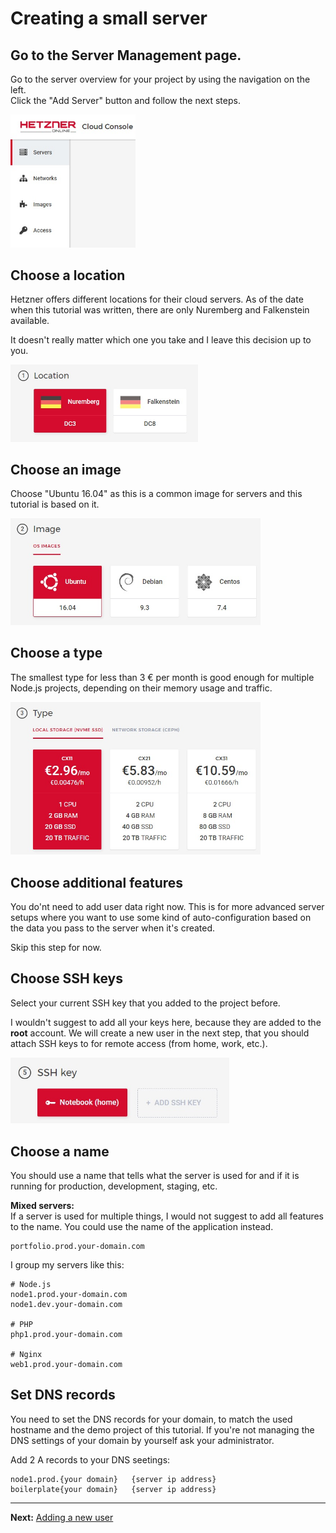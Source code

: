 # Creating a small server

## Go to the Server Management page.

Go to the server overview for your project by using the navigation on the left.  
Click the "Add Server" button and follow the next steps.

<img src="./images/hetzner-cloud-server-management.jpg" alt="Server Management Page" width="200">

## Choose a location

Hetzner offers different locations for their cloud servers. As of the date when this tutorial was written, there are only Nuremberg and Falkenstein available.

It doesn't really matter which one you take and I leave this decision up to you.

<img src="./images/hetzner-server-location.jpg" alt="Choosing a location" width="300">

## Choose an image

Choose "Ubuntu 16.04" as this is a common image for servers and this tutorial is based on it.

<img src="./images/hetzner-server-image.jpg" alt="Choosing an image" width="400">

## Choose a type

The smallest type for less than 3 € per month is good enough for multiple Node.js projects, depending on their memory usage and traffic.

<img src="./images/hetzner-server-type.jpg" alt="Choosing a type" width="400">

## Choose additional features

You do'nt need to add user data right now. This is for more advanced server setups where you want to use some kind of auto-configuration based on the data you pass to the server when it's created.

Skip this step for now.

## Choose SSH keys

Select your current SSH key that you added to the project before.

I wouldn't suggest to add all your keys here, because they are added to the __root__ account. We will create a new user in the next step, that you should attach SSH keys to for remote access (from home, work, etc.).

<img src="./images/hetzner-server-ssh.jpg" alt="Choosing a SSH key" width="350">

## Choose a name

You should use a name that tells what the server is used for and if it is running for production, development, staging, etc.

__Mixed servers:__  
If a server is used for multiple things, I would not suggest to add all features to the name. You could use the name of the application instead.  
```
portfolio.prod.your-domain.com
```

I group my servers like this:

```
# Node.js
node1.prod.your-domain.com
node1.dev.your-domain.com

# PHP
php1.prod.your-domain.com

# Nginx
web1.prod.your-domain.com
```

## Set DNS records

You need to set the DNS records for your domain, to match the used hostname and the demo project of this tutorial. If you're not managing the DNS settings of your domain by yourself ask your administrator.

Add 2 A records to your DNS seetings:
```
node1.prod.{your domain}   {server ip address}
boilerplate{your domain}   {server ip address}
```

---
__Next:__ [Adding a new user](./adding-a-new-user.md)
